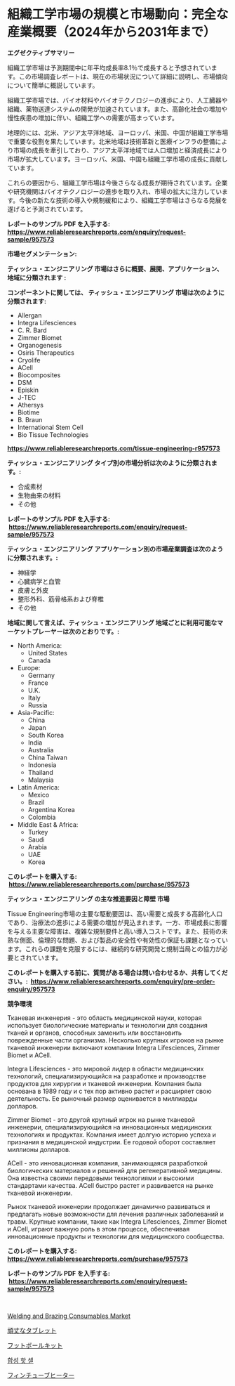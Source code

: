 <p><h1>組織工学市場の規模と市場動向：完全な産業概要（2024年から2031年まで）</h1></p><p><strong>エグゼクティブサマリー</strong></p>
<p><p>組織工学市場は予測期間中に年平均成長率8.1％で成長すると予想されています。この市場調査レポートは、現在の市場状況について詳細に説明し、市場傾向について簡単に概説しています。</p><p>組織工学市場では、バイオ材料やバイオテクノロジーの進歩により、人工臓器や組織、薬物送達システムの開発が加速されています。また、高齢化社会の増加や慢性疾患の増加に伴い、組織工学への需要が高まっています。</p><p>地理的には、北米、アジア太平洋地域、ヨーロッパ、米国、中国が組織工学市場で重要な役割を果たしています。北米地域は技術革新と医療インフラの整備により市場の成長を牽引しており、アジア太平洋地域では人口増加と経済成長により市場が拡大しています。ヨーロッパ、米国、中国も組織工学市場の成長に貢献しています。</p><p>これらの要因から、組織工学市場は今後さらなる成長が期待されています。企業や研究機関はバイオテクノロジーの進歩を取り入れ、市場の拡大に注力しています。今後の新たな技術の導入や規制緩和により、組織工学市場はさらなる発展を遂げると予測されています。</p></p>
<p><strong>レポートのサンプル PDF を入手する: <a href="https://www.reliableresearchreports.com/enquiry/request-sample/957573">https://www.reliableresearchreports.com/enquiry/request-sample/957573</a></strong></p>
<p><strong>市場セグメンテーション:</strong></p>
<p><strong> ティッシュ・エンジニアリング 市場はさらに概要、展開、アプリケーション、地域に分類されます :</strong></p>
<p><strong>コンポーネントに関しては、 ティッシュ・エンジニアリング 市場は次のように分類されます: &nbsp;</strong></p>
<p><ul><li>Allergan</li><li>Integra Lifesciences</li><li>C. R. Bard</li><li>Zimmer Biomet</li><li>Organogenesis</li><li>Osiris Therapeutics</li><li>Cryolife</li><li>ACell</li><li>Biocomposites</li><li>DSM</li><li>Episkin</li><li>J-TEC</li><li>Athersys</li><li>Biotime</li><li>B. Braun</li><li>International Stem Cell</li><li>Bio Tissue Technologies</li></ul></p>
<p><strong><a href="https://www.reliableresearchreports.com/tissue-engineering-r957573">https://www.reliableresearchreports.com/tissue-engineering-r957573</a></strong></p>
<p><strong> ティッシュ・エンジニアリング タイプ別の市場分析は次のように分類されます。:</strong></p>
<p><ul><li>合成素材</li><li>生物由来の材料</li><li>その他</li></ul></p>
<p><strong>レポートのサンプル PDF を入手する: &nbsp;<a href="https://www.reliableresearchreports.com/enquiry/request-sample/957573">https://www.reliableresearchreports.com/enquiry/request-sample/957573</a></strong></p>
<p><strong> ティッシュ・エンジニアリング アプリケーション別の市場産業調査は次のように分類されます。:</strong></p>
<p><ul><li>神経学</li><li>心臓病学と血管</li><li>皮膚と外皮</li><li>整形外科、筋骨格系および脊椎</li><li>その他</li></ul></p>
<p><strong>地域に関して言えば、ティッシュ・エンジニアリング 地域ごとに利用可能なマーケットプレーヤーは次のとおりです。:</strong></p>
<p><ul>
    <li>
        North America:
        <ul>
            <li>United States</li>
            <li>Canada</li>
        </ul>
    </li>
    <li>
        Europe:
        <ul>
            <li>Germany</li>
            <li>France</li>
            <li>U.K.</li>
            <li>Italy</li>
            <li>Russia</li>
        </ul>
    </li>
    <li>
        Asia-Pacific:
        <ul>
            <li>China</li>
            <li>Japan</li>
            <li>South Korea</li>
            <li>India</li>
            <li>Australia</li>
            <li>China Taiwan</li>
            <li>Indonesia</li>
            <li>Thailand</li>
            <li>Malaysia</li>
        </ul>
    </li>
    <li>
        Latin America:
        <ul>
            <li>Mexico</li>
            <li>Brazil</li>
            <li>Argentina Korea</li>
            <li>Colombia</li>
        </ul>
    </li>
    <li>
        Middle East & Africa:
        <ul>
            <li>Turkey</li>
            <li>Saudi</li>
            <li>Arabia</li>
            <li>UAE</li>
            <li>Korea</li>
        </ul>
    </li>
    </ul></p>
<p><strong>このレポートを購入する: &nbsp;<a href="https://www.reliableresearchreports.com/purchase/957573">https://www.reliableresearchreports.com/purchase/957573</a></strong></p>
<p><strong>ティッシュ・エンジニアリング の主な推進要因と障壁 市場</strong></p>
<p><p>Tissue Engineering市場の主要な駆動要因は、高い需要と成長する高齢化人口であり、治療法の進歩による需要の増加が見込まれます。一方、市場成長に影響を与える主要な障害は、複雑な規制要件と高い導入コストです。また、技術の未熟な側面、倫理的な問題、および製品の安全性や有効性の保証も課題となっています。これらの課題を克服するには、継続的な研究開発と規制当局との協力が必要とされています。</p></p>
<p><strong>このレポートを購入する前に、質問がある場合は問い合わせるか、共有してください。:&nbsp; <a href="https://www.reliableresearchreports.com/enquiry/pre-order-enquiry/957573">https://www.reliableresearchreports.com/enquiry/pre-order-enquiry/957573</a></strong></p>
<p><strong>競争環境</strong></p>
<p><p>Тканевая инженерия - это область медицинской науки, которая использует биологические материалы и технологии для создания тканей и органов, способных заменить или восстановить поврежденные части организма. Несколько крупных игроков на рынке тканевой инженерии включают компании Integra Lifesciences, Zimmer Biomet и ACell.</p><p>Integra Lifesciences - это мировой лидер в области медицинских технологий, специализирующийся на разработке и производстве продуктов для хирургии и тканевой инженерии. Компания была основана в 1989 году и с тех пор активно растет и расширяет свою деятельность. Ее рыночный размер оценивается в миллиарды долларов.</p><p>Zimmer Biomet - это другой крупный игрок на рынке тканевой инженерии, специализирующийся на инновационных медицинских технологиях и продуктах. Компания имеет долгую историю успеха и признания в медицинской индустрии. Ее годовой оборот составляет миллионы долларов.</p><p>ACell - это инновационная компания, занимающаяся разработкой биологических материалов и решений для регенеративной медицины. Она известна своими передовыми технологиями и высокими стандартами качества. ACell быстро растет и развивается на рынке тканевой инженерии.</p><p>Рынок тканевой инженерии продолжает динамично развиваться и предлагать новые возможности для лечения различных заболеваний и травм. Крупные компании, такие как Integra Lifesciences, Zimmer Biomet и ACell, играют важную роль в этом процессе, обеспечивая инновационные продукты и технологии для медицинского сообщества.</p></p>
<p><strong>このレポートを購入する: &nbsp; <a href="https://www.reliableresearchreports.com/purchase/957573">https://www.reliableresearchreports.com/purchase/957573</a></strong></p>
<p><strong>レポートのサンプル PDF を入手する: &nbsp;<a href="https://www.reliableresearchreports.com/enquiry/request-sample/957573">https://www.reliableresearchreports.com/enquiry/request-sample/957573</a></strong><strong></strong></p>
<p>&nbsp;</p>
<p><p><a href="https://www.linkedin.com/pulse/welding-brazing-consumables-market-analysis-examines-its-uypuf?trackingId=7D9ISQwr4y3bQFWrO%2FcC5g%3D%3D">Welding and Brazing Consumables Market</a></p><p><a href="https://github.com/zoetazuur/Market-Research-Report-List-1/blob/main/590707119657.md">頑丈なタブレット</a></p><p><a href="https://medium.com/@gustavorn8776xcc/%E3%83%95%E3%83%83%E3%83%88%E3%83%9C%E3%83%BC%E3%83%AB%E3%82%AD%E3%83%83%E3%83%88%E5%B8%82%E5%A0%B4%E3%81%AE%E8%A6%8B%E8%A7%A3-%E5%B8%82%E5%A0%B4%E5%8B%95%E5%90%91-%E6%88%90%E9%95%B7-2024%E5%B9%B4%E3%81%8B%E3%82%892031%E5%B9%B4%E3%81%BE%E3%81%A7%E3%81%AE%E4%BA%88%E6%B8%AC-ce70fc5cecac">フットボールキット</a></p><p><a href="https://medium.com/@mehereenadusoye/%ED%86%B5%ED%95%A9-%EC%97%B4-%EC%85%80-%EC%8B%9C%EC%9E%A5-%EB%B6%84%EC%84%9D-cagr-%EC%8B%9C%EC%9E%A5-%EC%84%B8%EB%B6%84%ED%99%94-%EB%B0%8F-%EC%A0%84-%EC%84%B8%EA%B3%84-%EC%82%B0%EC%97%85-%EA%B0%9C%EC%9A%94-e4c7b46a5233">합성 핫 셀</a></p><p><a href="https://medium.com/@roxanenader1/%E3%83%95%E3%82%A3%E3%83%B3%E3%83%81%E3%83%A5%E3%83%BC%E3%83%96%E3%83%92%E3%83%BC%E3%82%BF%E3%83%BC%E5%B8%82%E5%A0%B4%E3%81%AF-%E5%B8%82%E5%A0%B4%E3%82%B7%E3%82%A7%E3%82%A2-%E5%B8%82%E5%A0%B4%E3%83%88%E3%83%AC%E3%83%B3%E3%83%89-%E3%81%8A%E3%82%88%E3%81%B3%E5%B8%82%E5%A0%B4%E6%88%90%E9%95%B7%E3%81%AB%E9%96%A2%E3%81%99%E3%82%8B%E6%83%85%E5%A0%B1%E3%82%92%E6%8F%90%E4%BE%9B%E3%81%97%E3%81%A6%E3%81%84%E3%81%BE%E3%81%99-1737bc50e867">フィンチューブヒーター</a></p></p>